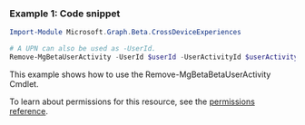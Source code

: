 ### Example 1: Code snippet

```powershellImport-Module Microsoft.Graph.Beta.CrossDeviceExperiences

# A UPN can also be used as -UserId.
Remove-MgBetaUserActivity -UserId $userId -UserActivityId $userActivityId
```
This example shows how to use the Remove-MgBetaBetaUserActivity Cmdlet.
To learn about permissions for this resource, see the [permissions reference](/graph/permissions-reference).

